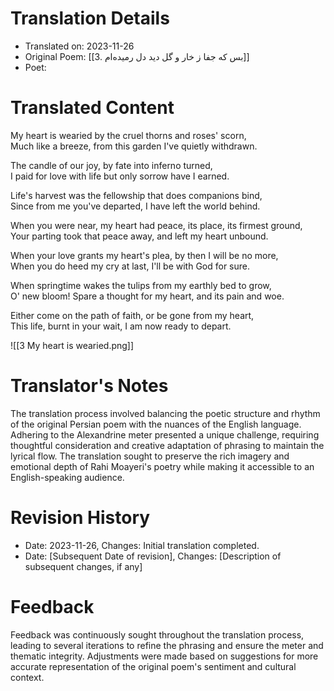 
# Translation Details
- Translated on: 2023-11-26  
- Original Poem: [[3. بس که جفا ز خار و گل دید دل رمیده‌ام]]  
- Poet: 

# Translated Content

My heart is wearied by the cruel thorns and roses' scorn,  
Much like a breeze, from this garden I've quietly withdrawn.  

The candle of our joy, by fate into inferno turned,  
I paid for love with life but only sorrow have I earned.  

Life's harvest was the fellowship that does companions bind,  
Since from me you've departed, I have left the world behind.  

When you were near, my heart had peace, its place, its firmest ground,  
Your parting took that peace away, and left my heart unbound.  

When your love grants my heart's plea, by then I will be no more,  
When you do heed my cry at last, I'll be with God for sure.  

When springtime wakes the tulips from my earthly bed to grow,  
O' new bloom! Spare a thought for my heart, and its pain and woe.  

Either come on the path of faith, or be gone from my heart,  
This life, burnt in your wait, I am now ready to depart.

![[3 My heart is wearied.png]]
# Translator's Notes
The translation process involved balancing the poetic structure and rhythm of the original Persian poem with the nuances of the English language. Adhering to the Alexandrine meter presented a unique challenge, requiring thoughtful consideration and creative adaptation of phrasing to maintain the lyrical flow. The translation sought to preserve the rich imagery and emotional depth of Rahi Moayeri's poetry while making it accessible to an English-speaking audience.

# Revision History
- Date: 2023-11-26, Changes: Initial translation completed.
- Date: [Subsequent Date of revision], Changes: [Description of subsequent changes, if any]

# Feedback
Feedback was continuously sought throughout the translation process, leading to several iterations to refine the phrasing and ensure the meter and thematic integrity. Adjustments were made based on suggestions for more accurate representation of the original poem's sentiment and cultural context.


